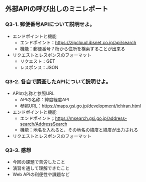 ## 外部APIの呼び出しのミニレポート
### Q3-1. 郵便番号APIについて説明せよ。
* エンドポイントと機能
  * エンドポイント：https://zipcloud.ibsnet.co.jp/api/search
  * 機能：郵便番号７桁から住所を検索することが出来る
* リクエストとレスポンスのフォーマット
  * リクエスト：GET
  * レスポンス：JSON
### Q3-2. 各自で調査したAPIについて説明せよ。
* APIの名称と参照URL
  * APIの名称：緯度経度API
  * 参照URL：https://maps.gsi.go.jp/development/ichiran.html
* エンドポイントと機能
  * エンドポイント；https://msearch.gsi.go.jp/address-search/AddressSearch
  * 機能：地名を入れると、その地名の緯度と経度が出力される
* リクエストとレスポンスのフォーマット
### Q3-3. 感想
* 今回の課題で苦労したこと
* 演習を通して理解できたこと
* Web APIの利便性や課題など
